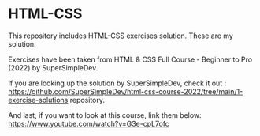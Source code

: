 # HTML-CSS
 This repository includes HTML-CSS exercises solution. These are my solution.

 Exercises have been taken from HTML & CSS Full Course - Beginner to Pro (2022) by SuperSimpleDev.

 If you are looking up the solution by SuperSimpleDev,
check it out : 
https://github.com/SuperSimpleDev/html-css-course-2022/tree/main/1-exercise-solutions repository.

And last, if you want to look at this course, link them below:
https://www.youtube.com/watch?v=G3e-cpL7ofc


